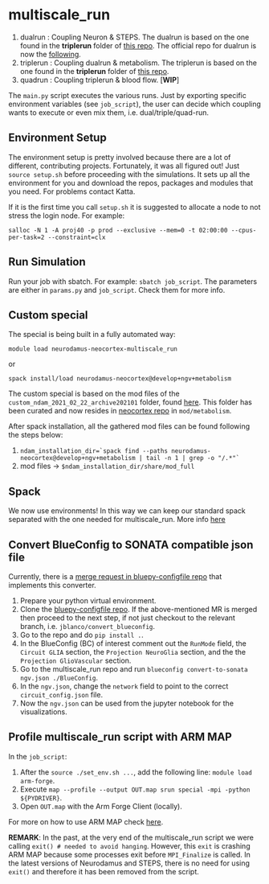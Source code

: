 # multiscale_run

1. dualrun : Coupling Neuron & STEPS. The dualrun is based on the one found in the **triplerun** folder of [this repo](https://bbpgitlab.epfl.ch/molsys/metabolismndam). The official repo for dualrun is now the [following](https://bbpgitlab.epfl.ch/molsys/dualrun).
1. triplerun : Coupling dualrun & metabolism. The triplerun is based on the one found in the **triplerun** folder of [this repo](https://bbpgitlab.epfl.ch/molsys/metabolismndam).
1. quadrun : Coupling triplerun & blood flow. [**WIP**]

The `main.py` script executes the various runs. Just by exporting specific environment variables (see `job_script`), the user can decide which coupling wants to execute or even mix them, i.e. dual/triple/quad-run.

## Environment Setup


The environment setup is pretty involved because there are a lot of different, contributing projects. Fortunately, it was all figured out!
Just `source setup.sh` before proceeding with the simulations. It sets up all the environment for you and download the repos, packages and modules that you need.
For problems contact Katta.

If it is the first time you call `setup.sh` it is suggested to allocate a node to not stress the login node. For example:
```
salloc -N 1 -A proj40 -p prod --exclusive --mem=0 -t 02:00:00 --cpus-per-task=2 --constraint=clx
```
## Run Simulation

Run your job with sbatch. For example: `sbatch job_script`. 
The parameters are either in `params.py` and `job_script`. Check them for more info. 


## Custom special

The special is being built in a fully automated way:
```
module load neurodamus-neocortex-multiscale_run
```
or 
```
spack install/load neurodamus-neocortex@develop+ngv+metabolism
```

The custom special is based on the mod files of the `custom_ndam_2021_02_22_archive202101` folder, found [here](https://bbpgitlab.epfl.ch/molsys/metabolismndam/-/tree/main/custom_ndam_2021_02_22_archive202101). This folder has been curated and now resides in [neocortex repo](https://bbpgitlab.epfl.ch/hpc/sim/models/neocortex) in `mod/metabolism`.

After spack installation, all the gathered mod files can be found following the steps below:
1. ``` ndam_installation_dir=`spack find --paths neurodamus-neocortex@develop+ngv+metabolism | tail -n 1 | grep -o "/.*"` ```
1. mod files -> `$ndam_installation_dir/share/mod_full`

## Spack

We now use environments! In this way we can keep our standard spack separated with the one needed for multiscale_run. More info [here](https://github.com/BlueBrain/spack/blob/develop/bluebrain/documentation/installing_with_environments.md)

## Convert BlueConfig to SONATA compatible json file

Currently, there is a [merge request in bluepy-configfile repo](https://bbpgitlab.epfl.ch/nse/bluepy-configfile/-/merge_requests/11) that implements this converter.

1. Prepare your python virtual environment.
1. Clone the [bluepy-configfile repo](https://bbpgitlab.epfl.ch/nse/bluepy-configfile). If the above-mentioned MR is merged then proceed to the next step, if not just checkout to the relevant branch, i.e. `jblanco/convert_blueconfig`.
1. Go to the repo and do `pip install .`.
1. In the BlueConfig (BC) of interest comment out the `RunMode` field, the `Circuit GLIA` section, the `Projection NeuroGlia` section, and the the `Projection GlioVascular` section.
1. Go to the multiscale_run repo and run `blueconfig convert-to-sonata ngv.json ./BlueConfig`.
1. In the `ngv.json`, change the `network` field to point to the correct `circuit_config.json` file.
1. Now the `ngv.json` can be used from the jupyter notebook for the visualizations.

## Profile multiscale_run script with ARM MAP

In the `job_script`:
1. After the `source ./set_env.sh ...`, add the following line: `module load arm-forge`.
1. Execute `map --profile --output OUT.map srun special -mpi -python ${PYDRIVER}`.
1. Open `OUT.map` with the Arm Forge Client (locally).

For more on how to use ARM MAP check [here](https://bbpteam.epfl.ch/project/spaces/pages/viewpage.action?spaceKey=BBPHPC&title=How+to+use+Arm+MAP).

**REMARK**: In the past, at the very end of the multiscale_run script we were calling `exit() # needed to avoid hanging`. However, this `exit` is crashing ARM MAP because some processes exit before `MPI_Finalize` is called. In the latest versions of Neurodamus and STEPS, there is no need for using `exit()` and therefore it has been removed from the script.
